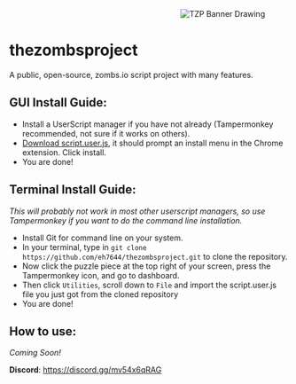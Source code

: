 ㅤㅤㅤㅤㅤㅤㅤㅤㅤㅤㅤㅤㅤㅤㅤㅤㅤㅤㅤㅤㅤㅤㅤㅤ![TZP Banner Drawing](https://media.discordapp.net/attachments/813090581173501982/825044212646150204/Drawing.jpeg?width=400&height=200 "TZP Banner")

# thezombsproject
A public, open-source, zombs.io script project with many features.

## GUI Install Guide:

- Install a UserScript manager if you have not already (Tampermonkey recommended, not sure if it works on others).
- [Download script.user.js](https://github.com/eh7644/thezombsproject/raw/main/script.user.js), it should prompt an install menu in the Chrome extension. Click install. 
- You are done!

## Terminal Install Guide:

*This will probably not work in most other userscript managers, so use Tampermonkey if you want to do the command line installation.*

- Install Git for command line on your system.
- In your terminal, type in `git clone https://github.com/eh7644/thezombsproject.git` to clone the repository.
- Now click the puzzle piece at the top right of your screen, press the Tampermonkey icon, and go to dashboard.
- Then click `Utilities`, scroll down to `File` and import the script.user.js file you just got from the cloned repository
- You are done!

## How to use:

*Coming Soon!*

**Discord**: https://discord.gg/mv54x6qRAG
